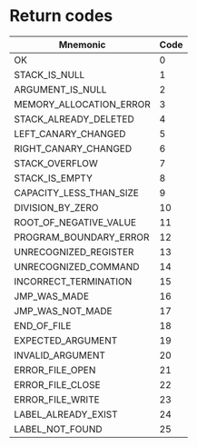 # Return codes

| Mnemonic                  |Code    |
| --------------------------|--------|
|    OK                     |   0    |
|  STACK_IS_NULL            |   1    |
| ARGUMENT_IS_NULL          |   2    |
| MEMORY_ALLOCATION_ERROR   |   3    |
| STACK_ALREADY_DELETED     |   4    |
| LEFT_CANARY_CHANGED       |   5    |
| RIGHT_CANARY_CHANGED      |   6    |
| STACK_OVERFLOW            |   7    |
| STACK_IS_EMPTY            |   8    |
| CAPACITY_LESS_THAN_SIZE   |   9    |
| DIVISION_BY_ZERO          |   10   |
| ROOT_OF_NEGATIVE_VALUE    |   11   |
| PROGRAM_BOUNDARY_ERROR    |   12   |
| UNRECOGNIZED_REGISTER     |   13   |
| UNRECOGNIZED_COMMAND      |   14   |
| INCORRECT_TERMINATION     |   15   |
| JMP_WAS_MADE              |   16   |
| JMP_WAS_NOT_MADE          |   17   |
| END_OF_FILE               |   18   |
| EXPECTED_ARGUMENT         |   19   |
| INVALID_ARGUMENT          |   20   |
| ERROR_FILE_OPEN           |   21   |
| ERROR_FILE_CLOSE          |   22   |
| ERROR_FILE_WRITE          |   23   |
| LABEL_ALREADY_EXIST       |   24   |
| LABEL_NOT_FOUND           |   25   |